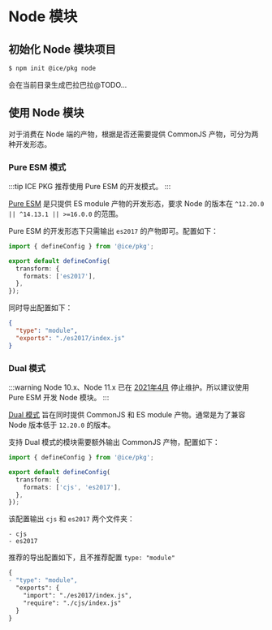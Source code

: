 # Node 模块

## 初始化 Node 模块项目

```bash
$ npm init @ice/pkg node
```

会在当前目录生成巴拉巴拉@TODO...

## 使用 Node 模块

对于消费在 Node 端的产物，根据是否还需要提供 CommonJS 产物，可分为两种开发形态。

### Pure ESM 模式

:::tip
ICE PKG 推荐使用 Pure ESM 的开发模式。
:::

[Pure ESM](https://gist.github.com/sindresorhus/a39789f98801d908bbc7ff3ecc99d99c) 是只提供 ES module 产物的开发形态，要求 Node 的版本在 `^12.20.0 || ^14.13.1 || >=16.0.0` 的范围。

Pure ESM 的开发形态下只需输出 `es2017` 的产物即可。配置如下：

```ts title=build.config.ts
import { defineConfig } from '@ice/pkg';

export default defineConfig(
  transform: {
    formats: ['es2017'],
  },
});
```

同时导出配置如下：

```json title=package.json
{
  "type": "module",
  "exports": "./es2017/index.js"
}
```

### Dual 模式

:::warning
Node 10.x、Node 11.x 已在 [2021年4月](https://github.com/nodejs/Release#end-of-life-releases) 停止维护。所以建议使用 Pure ESM 开发 Node 模块。
:::

[Dual 模式](https://nodejs.org/dist/latest-v16.x/docs/api/packages.html#dual-commonjses-module-packages) 旨在同时提供 CommonJS 和 ES module 产物。通常是为了兼容 Node 版本低于 `12.20.0` 的版本。

支持 Dual 模式的模块需要额外输出 CommonJS 产物，配置如下：

```ts title=build.config.ts
import { defineConfig } from '@ice/pkg';

export default defineConfig(
  transform: {
    formats: ['cjs', 'es2017'],
  },
});
```

该配置输出 `cjs` 和 `es2017` 两个文件夹：

```shell
- cjs
- es2017
```

推荐的导出配置如下，且不推荐配置 `type: "module"`

```diff title=package.json
{
- "type": "module",
  "exports": {
    "import": "./es2017/index.js",
    "require": "./cjs/index.js"
  }
}
```
